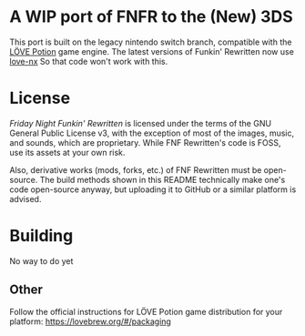 # A WIP port of FNFR to the (New) 3DS
This port is built on the legacy nintendo switch branch, compatible with the [LÖVE Potion](https://github.com/lovebrew/LovePotion) game engine. The latest versions of Funkin' Rewritten now use [love-nx](https://github.com/retronx-team/love-nx) So that code won't work with this.

# License
*Friday Night Funkin' Rewritten* is licensed under the terms of the GNU General Public License v3, with the exception of most of the images, music, and sounds, which are proprietary. While FNF Rewritten's code is FOSS, use its assets at your own risk.

Also, derivative works (mods, forks, etc.) of FNF Rewritten must be open-source. The build methods shown in this README technically make one's code open-source anyway, but uploading it to GitHub or a similar platform is advised.

# Building
No way to do yet


## Other
Follow the official instructions for LÖVE Potion game distribution for your platform: https://lovebrew.org/#/packaging
